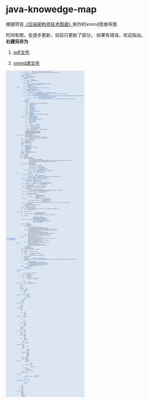 # java-knowedge-map

根据项目[《后端架构师技术图谱》](https://github.com/xingshaocheng/architect-awesome)制作的xmind思维导图

时间有限，会逐步更新，目前只更新了部分。
如果有错误，欢迎指出。    
**右键另存为**

1. [pdf文件](https://github.com/Lettino/java-knowedge-map/blob/master/Java%E6%9E%B6%E6%9E%84%E5%B8%88%E7%9F%A5%E8%AF%86%E5%9B%BE%E8%B0%B1.pdf)

2. [xmind源文件](https://github.com/Lettino/java-knowedge-map/blob/master/Java%E6%9E%B6%E6%9E%84%E5%B8%88%E7%9F%A5%E8%AF%86%E5%9B%BE%E8%B0%B1.xmind)


![avator](./Java架构师知识图谱.png)
